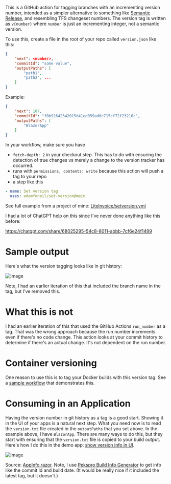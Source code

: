 This is a GitHub action for tagging branches with an incrementing version number, intended as a simpler alternative to something like [Semantic Release](https://github.com/semantic-release/semantic-release), and resembling TFS changeset numbers. The version tag is written as `v{number}` where `number` is just an incrementing integer, not a semantic version.

To use this, create a file in the root of your repo called `version.json` like this:

```json
{
    "next": <number>,
    "commitId": "some value",
    "outputPaths": [
        "path1",
        "path2", ...
    ]
}
```

Example:

```json
{
    "next": 107,
    "commitId": "f0b92642342015d41ed059ad0c715cf72f23216c",
    "outputPaths": [
        "BlazorApp"
    ]
}
```

In your workflow, make sure you have
- `fetch-depth: 2` in your checkout step. This has to do with ensuring the detection of true changes vs merely a change to the version tracker has occurred.
- runs with `permissions, contents: write` because this action will push a tag to your repo
- a step like this

```yaml
- name: Set version tag
  uses: adamfoneil/set-version@main  
```

See full example from a project of mine: [LiteInvoice/setversion.yml](https://github.com/adamfoneil/LiteInvoice/blob/master/.github/workflows/setversion.yml)

I had a lot of ChatGPT help on this since I've never done anything like this before:

https://chatgpt.com/share/68025295-54c8-8011-abbb-7cf6e24f1499

# Sample output

Here's what the version tagging looks like in git history:

![image](https://github.com/user-attachments/assets/515f97a2-c851-4ecd-8259-41d0143c5a1c)

Note, I had an earlier iteration of this that included the branch name in the tag, but I've removed this.

# What this is not
I had an earlier iteration of this that used the GitHub Actions `run_number` as a tag. That was the wrong approach because the run number increments even if there's no code change. This action looks at your commit history to determine if there's an actual change. It's not dependent on the run number.

# Container versioning
One reason to use this is to tag your Docker builds with this version tag. See a [sample workflow](https://github.com/adamfoneil/LiteInvoice/blob/master/.github/workflows/main.yml) that demonstrates this.

# Consuming in an Application
Having the version number in git history as a tag is a good start. Showing it in the UI of your apps is a natural next step. What you need now is to read the `version.txt` file created in the `outputPaths` that you set above. In the example above, I have `BlazorApp`. There are many ways to do this, but they start with ensuring that the `version.txt` file is copied to your build output. Here's how I do this in the demo app: [show version info in UI](https://github.com/adamfoneil/LiteInvoice/commit/d65ffce03b02be1a2d7eb2c58e906aeb798075c4).

![image](https://github.com/user-attachments/assets/53f9c17f-3103-4e09-890d-16cbea0ee4a3)

Source: [AppInfo.razor](https://github.com/adamfoneil/LiteInvoice/blob/master/BlazorApp/Components/Pages/Home/AppInfo.razor). Note, I use [Pekspro Build Info Generator](https://github.com/pekspro/BuildInformationGenerator) to get info like the commit Id and build date. (It would be really nice if it included the latest tag, but it doesn't.)

